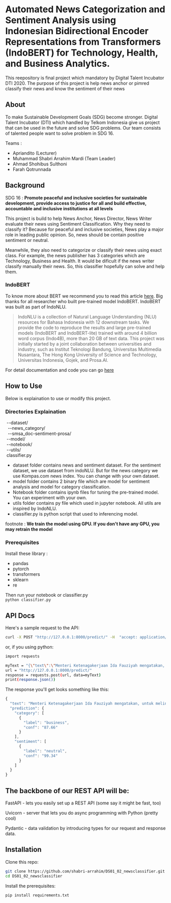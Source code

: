 # Automated News Categorization and Sentiment Analysis using Indonesian Bidirectional Encoder Representations from Transformers (IndoBERT) for Technology, Health, and Business Analytics.
This reepository is final project which mandatory by Digital Talent Incubator DTI 2020. The purpose of this project is help news anchor or pimred classify their news and know the sentiment of their news

## About

To make Sustainable Development Goals (SDG) become stronger. Digital Talent Incubator (DTI) which handled by Telkom Indonesia give us project that can be used in the future and solve SDG problems. Our team consists of talented people want to solve problem in SDG 16.

Teams :
- Apriandito (Lecturer)
- Muhammad Shabri Arrahim Mardi (Team Leader)
- Ahmad Shohibus Sulthoni
- Farah Qotrunnada

## Background

SDG 16 : **Promote peaceful and inclusive societies for sustainable development, provide access to justice for all and build effective, accountable and inclusive institutions at all levels**

This project is build to help News Anchor, News Director, News Writer evaluate their news using Sentiment Classification. Why they need to classify it? Because for peaceful and inclusive societies, News play a major role in leading public opinion. So, news should be contain positive sentiment or neutral. 

Meanwhile, they also need to categorize or classify their news using exact class. For example, the news publisher has 3 categories which are Technology, Business and Health. It would be dificult if the news writer classify manually their news. So, this classifier hopefully can solve and help them.

### IndoBERT
To know more about BERT we recommend you to read this article [here](https://towardsdatascience.com/bert-explained-state-of-the-art-language-model-for-nlp-f8b21a9b6270). Big thanks for all researcher who built pre-trained model IndoBERT. IndoBERT was built as part of IndoNLU. 


>IndoNLU is a collection of Natural Language Understanding (NLU) resources for Bahasa Indonesia with 12 downstream tasks. We provide the code to reproduce the results and large pre-trained models (IndoBERT and IndoBERT-lite) trained with around 4 billion word corpus (Indo4B), more than 20 GB of text data. This project was initially started by a joint collaboration between universities and industry, such as Institut Teknologi Bandung, Universitas Multimedia Nusantara, The Hong Kong University of Science and Technology, Universitas Indonesia, Gojek, and Prosa.AI.

For detail documentation and code you can go [here](https://github.com/indobenchmark/indonlu)

## How to Use

Below is explaination to use or modify this project.

### Directories Explaination
&nbsp;--dataset/ </br>
&nbsp;&nbsp;--news_category/ </br>
&nbsp;&nbsp;--smsa_doc-sentiment-prosa/ </br>
&nbsp;--model/ </br>
&nbsp;--notebook/ </br>
&nbsp;--utils/ </br>
&nbsp;classifier.py </br>

- dataset folder contains news and sentiment dataset. For the sentiment dataset, we use dataset from indoNLU. But for the news category we use Kompas.com news index. You can change with your own dataset.
- model folder contains 2 binary file which are model for sentiment analysis and model for category classification.
- Notebook folder contains ipynb files for tuning the pre-trained model. You can experiment with your own.
- utils folder contains py file which used in jupyter notebook. All utils are inspired by IndoNLU.
- classifier.py is python script that used to inferencing model.

footnote : **We train the model using GPU. If you don't have any GPU, you may retrain the model**

### Prerequisites

Install these library :
- pandas
- pytorch
- transformers
- sklearn
- re

Then run your notebook or classifier.py </br>
`python classifier.py`

## API Docs 

Here's a sample request to the API:

```bash
curl -X POST "http://127.0.0.1:8000/predict/" -H  "accept: application/json" -H  "Content-Type: application/json" -d "{\"text\":\"Menteri Ketenagakerjaan Ida Fauziyah mengatakan, untuk melindungi   Pekerja  Migran Indonesia (PMI), kuncinya adalah sinergitas dan kolaborasi seluruh pihak.\"}"
```

or, if you using python:

```sh
import requests

myText = "{\"text\":\"Menteri Ketenagakerjaan Ida Fauziyah mengatakan, untuk melindungi   Pekerja  Migran Indonesia (PMI), kuncinya adalah sinergitas dan kolaborasi seluruh pihak.\"}"
url = "http://127.0.0.1:8000/predict/"
response = requests.post(url, data=myText)
print(response.json())
```

The response you'll get looks something like this:

```js
{
  "text": "Menteri Ketenagakerjaan Ida Fauziyah mengatakan, untuk melindungi   Pekerja  Migran Indonesia (PMI), kuncinya adalah sinergitas dan kolaborasi seluruh pihak.",
  "prediction": {
    "category": [
      {
        "label": "business",
        "conf": "87.66"
      }
    ],
    "sentiment": [
      {
        "label": "neutral",
        "conf": "99.34"
      }
    ]
  }
}
```

## The backbone of our REST API will be:

FastAPI - lets you easily set up a REST API (some say it might be fast, too)

Uvicorn - server that lets you do async programming with Python (pretty cool)

Pydantic - data validation by introducing types for our request and response data.



## Installation

Clone this repo:

```sh
git clone https://github.com/shabri-arrahim/DS01_02_newsclassifier.git
cd DS01_02_newsclassifier
```

Install the prerequisites:

```sh
pip install requirements.txt
```
